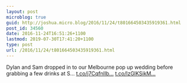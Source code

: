 ```yaml
---
layout: post
microblog: true
guid: http://joshua.micro.blog/2016/11/24/t801664503435919361.html
post_id: 34560
date: 2016-11-24T16:51:26+1100
lastmod: 2019-07-30T17:41:20+1100
type: post
url: /2016/11/24/t801664503435919361.html
---
```

Dylan and Sam dropped in to our Melbourne pop up wedding before grabbing a few drinks at S… [t.co/j7CqfnlIb...](https://t.co/j7CqfnlIbA) [t.co/IzGlKSikM...](https://t.co/IzGlKSikMY)
